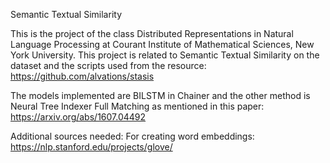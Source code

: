 Semantic Textual Similarity

This is the project of the class Distributed Representations in Natural Language Processing at Courant Institute of Mathematical
Sciences, New York University. This project is related to Semantic Textual Similarity on the dataset and the scripts used from
the resource:
https://github.com/alvations/stasis

The models implemented are BILSTM in Chainer and the other method is Neural Tree Indexer Full Matching as mentioned in this paper:
https://arxiv.org/abs/1607.04492

Additional sources needed:
For creating word embeddings:
https://nlp.stanford.edu/projects/glove/

